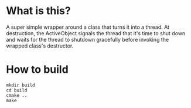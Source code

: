 # What is this?

A super simple wrapper around a class that turns it into a thread. At
destruction, the ActiveObject signals the thread that it's time to
shut down and waits for the thread to shutdown gracefully before
invoking the wrapped class's destructor.

# How to build

```
mkdir build
cd build
cmake ..
make
```
